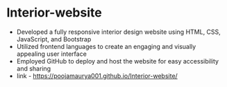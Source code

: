# Interior-website
- Developed a fully responsive interior design website using HTML, CSS, JavaScript, and Bootstrap
- Utilized frontend languages to create an engaging and visually appealing user interface
- Employed GitHub to deploy and host the website for easy accessibility and sharing
- link - https://poojamaurya001.github.io/Interior-website/
